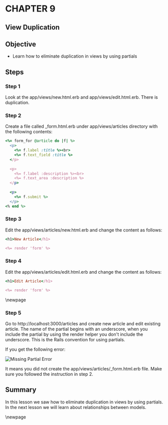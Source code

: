 CHAPTER 9
=============
View Duplication
------------------------------

## Objective ##

- Learn how to eliminate duplication in views by using partials

## Steps ##

### Step 1 ###

Look at the app/views/new.html.erb and app/views/edit.html.erb. There is duplication. 

### Step 2 ###

Create a file called _form.html.erb under app/views/articles directory with the following contents:

```ruby
<%= form_for @article do |f| %>
  <p>
    <%= f.label :title %><br>
    <%= f.text_field :title %>
  </p>
 
  <p>
    <%= f.label :description %><br>
    <%= f.text_area :description %>
  </p>
 
  <p>
    <%= f.submit %>
  </p>
<% end %>
```

### Step 3 ###

Edit the app/views/articles/new.html.erb and change the content as follows:

```ruby
<h1>New Article</h1>

<%= render 'form' %>
```

### Step 4 ###

Edit the app/views/articles/edit.html.erb and change the content as follows:

```ruby
<h1>Edit Article</h1>

<%= render 'form' %>
```

\newpage

### Step 5 ###

Go to http://localhost:3000/articles and create new article and edit existing article. The name of the partial begins with an underscore, when you include the partial by using the render helper you don't include the underscore. This is the Rails convention for using partials.

If you get the following error:

![Missing Partial Error](./figures/missing_partial_error)


It means you did not create the app/views/articles/_form.html.erb file. Make sure you followed the instruction in step 2.

## Summary ##

In this lesson we saw how to eliminate duplication in views by using partials. In the next lesson we will learn about relationships between models.

\newpage
